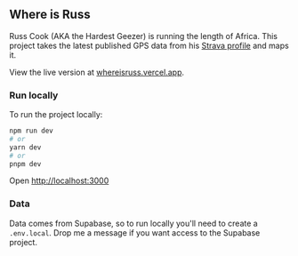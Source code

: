 ## Where is Russ

Russ Cook (AKA the Hardest Geezer) is running the length of Africa. This project takes the latest published GPS data from his [Strava profile](https://www.strava.com/athletes/22704023) and maps it.

View the live version at [whereisruss.vercel.app](https://whereisruss.vercel.app).

### Run locally

To run the project locally:

```bash
npm run dev
# or
yarn dev
# or
pnpm dev
```

Open [http://localhost:3000](http://localhost:3000)

### Data

Data comes from Supabase, so to run locally you'll need to create a `.env.local`. Drop me a message if you want access to the Supabase project.